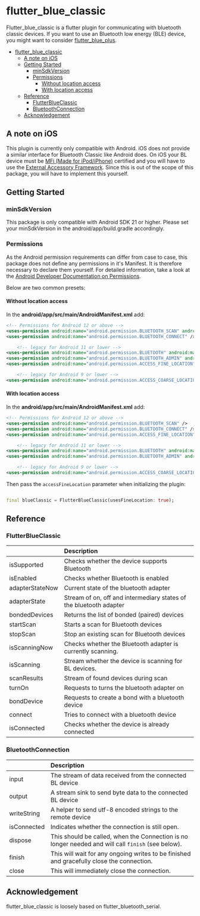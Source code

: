 # flutter_blue_classic

Flutter_blue_classic is a flutter plugin for communicating with bluetooth classic devices.
If you want to use an Bluetooth low energy (BLE) device, you might want to
consider [flutter_blue_plus](https://pub.dev/packages/flutter_blue_plus).

<!-- TOC -->
* [flutter_blue_classic](#flutter_blue_classic)
  * [A note on iOS](#a-note-on-ios)
  * [Getting Started](#getting-started)
    * [minSdkVersion](#minsdkversion)
    * [Permissions](#permissions)
      * [Without location access](#without-location-access)
      * [With location access](#with-location-access)
  * [Reference](#reference)
    * [FlutterBlueClassic](#flutterblueclassic)
    * [BluetoothConnection](#bluetoothconnection)
  * [Acknowledgement](#acknowledgement)
<!-- TOC -->

## A note on iOS

This plugin is currently only compatible with Android. iOS does not provide a similar interface for
Bluetooth Classic like Android does. On iOS your BL device must
be [MFi (Made for iPod/iPhone)](https://mfi.apple.com/en/faqs)
certified and you will have to use
the [External Accessory Framework](https://developer.apple.com/documentation/externalaccessory/).
Since this is out of the scope of this package, you will have to implement this yourself.

## Getting Started

### minSdkVersion

This package is only compatible with Android SDK 21 or higher. Please set your minSdkVersion in the
android/app/build.gradle accordingly.

### Permissions

As the Android permission requirements can differ from case to case, this package does not define
any
permissions in it's Manifest. It is therefore necessary to declare them yourself. For detailed
information, take a look at
the [Android Developer Documentation on Permissions](https://developer.android.com/develop/connectivity/bluetooth/bt-permissions).

Below are two common presets:

#### Without location access

In the **android/app/src/main/AndroidManifest.xml** add:

```xml
<!-- Permissions for Android 12 or above -->
<uses-permission android:name="android.permission.BLUETOOTH_SCAN" android:usesPermissionFlags="neverForLocation" />
<uses-permission android:name="android.permission.BLUETOOTH_CONNECT" />

    <!-- legacy for Android 11 or lower -->
<uses-permission android:name="android.permission.BLUETOOTH" android:maxSdkVersion="30" />
<uses-permission android:name="android.permission.BLUETOOTH_ADMIN" android:maxSdkVersion="30" />
<uses-permission android:name="android.permission.ACCESS_FINE_LOCATION" android:maxSdkVersion="30" />

    <!-- legacy for Android 9 or lower -->
<uses-permission android:name="android.permission.ACCESS_COARSE_LOCATION" android:maxSdkVersion="28" />
```

#### With location access

In the **android/app/src/main/AndroidManifest.xml** add:

```xml
<!-- Permissions for Android 12 or above -->
<uses-permission android:name="android.permission.BLUETOOTH_SCAN" />
<uses-permission android:name="android.permission.BLUETOOTH_CONNECT" />
<uses-permission android:name="android.permission.ACCESS_FINE_LOCATION" />

    <!-- legacy for Android 11 or lower -->
<uses-permission android:name="android.permission.BLUETOOTH" android:maxSdkVersion="30" />
<uses-permission android:name="android.permission.BLUETOOTH_ADMIN" android:maxSdkVersion="30" />

    <!-- legacy for Android 9 or lower -->
<uses-permission android:name="android.permission.ACCESS_COARSE_LOCATION" android:maxSdkVersion="28" />
```

Then pass the `accessFineLocation` parameter when initializing the plugin:

```dart

final blueClassic = FlutterBlueClassic(usesFineLocation: true);
```

## Reference

### FlutterBlueClassic
|                 | Description                                                        |
|:----------------|:-------------------------------------------------------------------|
| isSupported     | Checks whether the device supports Bluetooth                       |
| isEnabled       | Checks whether Bluetooth is enabled                                |
| adapterStateNow | Current state of the bluetooth adapter                             |
| adapterState    | Stream of on, off and intermediary states of the bluetooth adapter |
| bondedDevices   | Returns the list of bonded (paired) devices                        |
| startScan       | Starts a scan for Bluetooth devices                                |
| stopScan        | Stop an existing scan for Bluetooth devices                        |
| isScanningNow   | Checks whether the Bluetooth adapter is currently scanning.        |
| isScanning      | Stream whether the device is scanning for BL devices.              |
| scanResults     | Stream of found devices during scan                                |
| turnOn          | Requests to turns the bluetooth adapter on                         |
| bondDevice      | Requests to create a bond with a bluetooth device                  |
| connect         | Tries to connect with a bluetooth device                           |
| isConnected     | Checks whether the device is already connected                     |

### BluetoothConnection
|             | Description                                                                                        |
|:------------|:---------------------------------------------------------------------------------------------------|
| input       | The stream of data received from the connected BL device                                           |
| output      | A stream sink to send byte data to the connected BL device                                         |
| writeString | A helper to send utf-8 encoded strings to the remote device                                        |
| isConnected | Indicates whether the connection is still open.                                                    |
| dispose     | This should be called, when the Connection is no longer needed and will call `finish` (see below). |
| finish      | This will wait for any ongoing writes to be finished and gracefully close the connection.          |
| close       | This will immediately close the connection.                                                        |

## Acknowledgement
flutter_blue_classic is loosely based on flutter_bluetooth_serial.